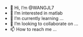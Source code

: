 - 👋 Hi, I’m @WANGJL7
- 👀 I’m interested in matlab
- 🌱 I’m currently learning ...
- 💞️ I’m looking to collaborate on ...
- 📫 How to reach me ...

<!---
WANGJL7/WANGJL7 is a ✨ special ✨ repository because its `README.md` (this file) appears on your GitHub profile.
You can click the Preview link to take a look at your changes.
--->
